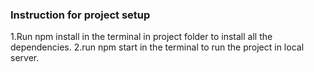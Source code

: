 ### Instruction for project setup
1.Run npm install in the terminal in project folder to install all the dependencies.
2.run npm start in the terminal to run the project in local server.
